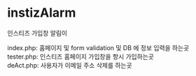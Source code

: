 instizAlarm
===========

인스티즈 가입창 알림이

index.php: 홈페이지 및 form validation 및 DB 에 정보 입력을 하는곳  
tester.php: 인스티즈 홈페이지 가입창을 항시 가입하는곳   
deAct.php: 사용자가 이메일 주소 삭제를 하는곳   
